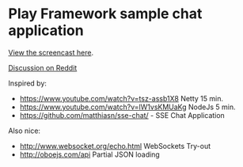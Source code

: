 Play Framework sample chat application
======================================

[View the screencast here](https://www.youtube.com/watch?v=47TqFH8MXhk).

[Discussion on Reddit](http://redd.it/31znzu)

Inspired by:

- https://www.youtube.com/watch?v=tsz-assb1X8 Netty 15 min.
- https://www.youtube.com/watch?v=lW1vsKMUaKg NodeJs 5 min.
- https://github.com/matthiasn/sse-chat/ - SSE Chat Application

Also nice:

- http://www.websocket.org/echo.html WebSockets Try-out
- http://oboejs.com/api Partial JSON loading
